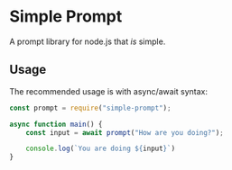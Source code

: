 # Simple Prompt

A prompt library for node.js that *is* simple.

## Usage

The recommended usage is with async/await syntax:

```js
const prompt = require("simple-prompt");

async function main() {
    const input = await prompt("How are you doing?");

    console.log(`You are doing ${input}`)
}
```